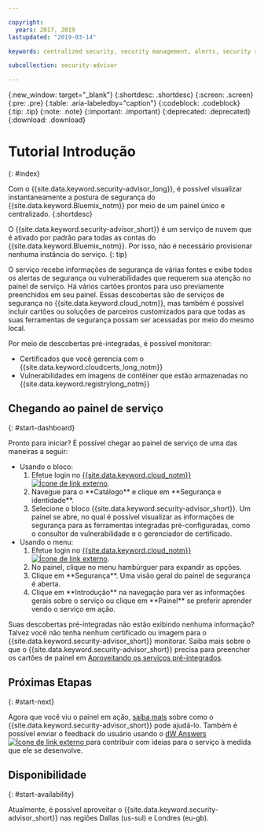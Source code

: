```yaml
---

copyright:
  years: 2017, 2019
lastupdated: "2019-03-14"

keywords: centralized security, security management, alerts, security risk, insights, threat detection

subcollection: security-advisor

---
```


{:new_window: target="_blank"}
{:shortdesc: .shortdesc}
{:screen: .screen}
{:pre: .pre}
{:table: .aria-labeledby="caption"}
{:codeblock: .codeblock}
{:tip: .tip}
{:note: .note}
{:important: .important}
{:deprecated: .deprecated}
{:download: .download}


# Tutorial Introdução
{: #index}

Com o {{site.data.keyword.security-advisor_long}}, é possível visualizar instantaneamente a postura de segurança do {{site.data.keyword.Bluemix_notm}} por meio de um painel único e centralizado.
{:shortdesc}

O {{site.data.keyword.security-advisor_short}} é um serviço de nuvem que é ativado por padrão para todas as contas do {{site.data.keyword.Bluemix_notm}}. Por isso, não é necessário provisionar nenhuma instância do serviço.
{: tip}

O serviço recebe informações de segurança de várias fontes e exibe todos os alertas de segurança ou vulnerabilidades que requerem sua atenção no painel de serviço. Há vários cartões prontos para uso previamente preenchidos em seu painel. Essas descobertas são de serviços de segurança no {{site.data.keyword.cloud_notm}}, mas também é possível incluir cartões ou soluções de parceiros customizados para que todas as suas ferramentas de segurança possam ser acessadas por meio do mesmo local.

Por meio de descobertas pré-integradas, é possível monitorar:

- Certificados que você gerencia com o {{site.data.keyword.cloudcerts_long_notm}}
- Vulnerabilidades em imagens de contêiner que estão armazenadas no {{site.data.keyword.registrylong_notm}}



## Chegando ao painel de serviço
{: #start-dashboard}

Pronto para iniciar? É possível chegar ao painel de serviço de uma das maneiras a seguir:

<ul>
  <li>Usando o bloco:
    <ol>
      <li>Efetue login no <a href="https://cloud.ibm.com" target="_blank">{{site.data.keyword.cloud_notm}}<img src="../../icons/launch-glyph.svg" alt="Ícone de link externo"></a>.</li>
      <li>Navegue para o **Catálogo** e clique em **Segurança e identidade**.</li>
      <li>Selecione o bloco {{site.data.keyword.security-advisor_short}}. Um painel se abre, no qual é possível visualizar as informações de segurança para as ferramentas integradas pré-configuradas, como o consultor de vulnerabilidade e o gerenciador de certificado.</li>
    </ol>
  </li>
  <li>Usando o menu:
    <ol>
      <li>Efetue login no <a href="https://cloud.ibm.com" target="_blank">{{site.data.keyword.cloud_notm}}<img src="../../icons/launch-glyph.svg" alt="Ícone de link externo"></a>.</li>
      <li>No painel, clique no menu hambúrguer para expandir as opções.</li>
      <li>Clique em **Segurança**. Uma visão geral do painel de segurança é aberta.</li>
      <li>Clique em **Introdução** na navegação para ver as informações gerais sobre o serviço ou clique em **Painel** se preferir aprender vendo o serviço em ação.</li>
    </ol>
  </li>
</ul>

Suas descobertas pré-integradas não estão exibindo nenhuma informação? Talvez você não tenha nenhum certificado ou imagem para o {{site.data.keyword.security-advisor_short}} monitorar. Saiba mais sobre o que o {{site.data.keyword.security-advisor_short}} precisa para preencher os cartões de painel em [Aproveitando os serviços pré-integrados](/docs/services/security-advisor?topic=security-advisor-setup-services).


## Próximas Etapas
{: #start-next}

Agora que você viu o painel em ação, [saiba mais](/docs/services/security-advisor?topic=security-advisor-about) sobre como o {{site.data.keyword.security-advisor_short}} pode ajudá-lo. Também é possível enviar o feedback do usuário usando o <a href="https://developer.ibm.com/" target="_blank">dW Answers <img src="../../icons/launch-glyph.svg" alt="Ícone de link externo"> </a> para contribuir com ideias para o serviço à medida que ele se desenvolve.


## Disponibilidade
{: #start-availability}

Atualmente, é possível aproveitar o {{site.data.keyword.security-advisor_short}} nas regiões Dallas (us-sul) e Londres (eu-gb).
